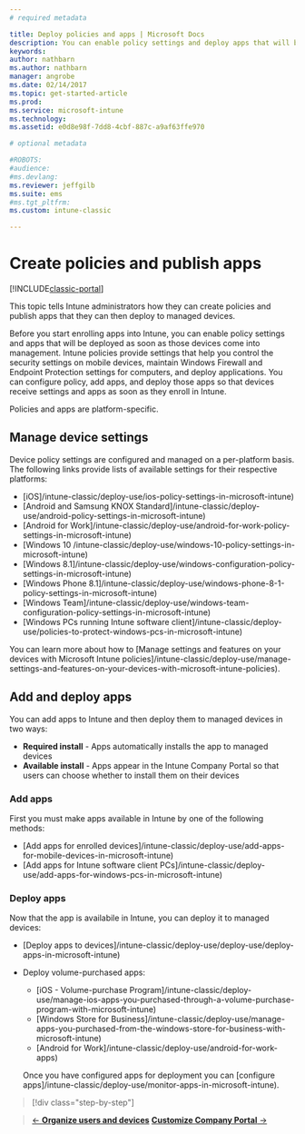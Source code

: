 ```yaml
---
# required metadata

title: Deploy policies and apps | Microsoft Docs
description: You can enable policy settings and deploy apps that will be applied as soon as devices are enrolled into management.
keywords:
author: nathbarnms.author: nathbarn
manager: angrobe
ms.date: 02/14/2017
ms.topic: get-started-article
ms.prod:
ms.service: microsoft-intune
ms.technology:
ms.assetid: e0d8e98f-7dd8-4cbf-887c-a9af63ffe970

# optional metadata

#ROBOTS:
#audience:
#ms.devlang:
ms.reviewer: jeffgilb
ms.suite: ems
#ms.tgt_pltfrm:
ms.custom: intune-classic

---
```


# Create policies and publish apps

[!INCLUDE[classic-portal](../includes/classic-portal.md)]

This topic tells Intune administrators how they can create policies and publish apps that they can then deploy to managed devices.

Before you start enrolling apps into Intune, you can enable policy settings and apps that will be deployed as soon as those devices come into management. Intune policies provide settings that help you control the security settings on mobile devices, maintain Windows Firewall and Endpoint Protection settings for computers, and deploy applications. You can configure policy, add apps, and deploy those apps so that devices receive settings and apps as soon as they enroll in Intune.

Policies and apps are platform-specific.

## Manage device settings

 Device policy settings are configured and managed on a per-platform basis. The following links provide lists of available settings for their respective platforms:

- [iOS]/intune-classic/deploy-use/ios-policy-settings-in-microsoft-intune)
- [Android and Samsung KNOX Standard]/intune-classic/deploy-use/android-policy-settings-in-microsoft-intune)
- [Android for Work]/intune-classic/deploy-use/android-for-work-policy-settings-in-microsoft-intune)
- [Windows 10 /intune-classic/deploy-use/windows-10-policy-settings-in-microsoft-intune)
- [Windows 8.1]/intune-classic/deploy-use/windows-configuration-policy-settings-in-microsoft-intune)
- [Windows Phone 8.1]/intune-classic/deploy-use/windows-phone-8-1-policy-settings-in-microsoft-intune)
- [Windows Team]/intune-classic/deploy-use/windows-team-configuration-policy-settings-in-microsoft-intune)
- [Windows PCs running Intune software client]/intune-classic/deploy-use/policies-to-protect-windows-pcs-in-microsoft-intune)

You can learn more about how to [Manage settings and features on your devices with Microsoft Intune policies]/intune-classic/deploy-use/manage-settings-and-features-on-your-devices-with-microsoft-intune-policies).

## Add and deploy apps

You can add apps to Intune and then deploy them to managed devices in two ways:
- **Required install** - Apps automatically installs the app to managed devices
- **Available install** - Apps appear in the Intune Company Portal so that users can choose whether to install them on their devices

### Add apps

First you must make apps available in Intune by one of the following methods:
- [Add apps for enrolled devices]/intune-classic/deploy-use/add-apps-for-mobile-devices-in-microsoft-intune)
- [Add apps for Intune software client PCs]/intune-classic/deploy-use/add-apps-for-windows-pcs-in-microsoft-intune)

### Deploy apps

Now that the app is availabile in Intune, you can deploy it to managed devices:
- [Deploy apps to devices]/intune-classic/deploy-use/deploy-use/deploy-apps-in-microsoft-intune)
- Deploy volume-purchased apps:
	- [iOS - Volume-purchase Program]/intune-classic/deploy-use/manage-ios-apps-you-purchased-through-a-volume-purchase-program-with-microsoft-intune)
	- [Windows Store for Business]/intune-classic/deploy-use/manage-apps-you-purchased-from-the-windows-store-for-business-with-microsoft-intune)
	- [Android for Work]/intune-classic/deploy-use/android-for-work-apps)

	Once you have configured apps for deployment you can [configure apps]/intune-classic/deploy-use/monitor-apps-in-microsoft-intune).

>[!div class="step-by-step"]

>[&larr; **Organize users and devices**](.\start-with-a-paid-subscription-to-microsoft-intune-step-5.md)       [**Customize Company Portal** &rarr;](.\start-with-a-paid-subscription-to-microsoft-intune-step-7.md)  
